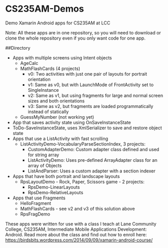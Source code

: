 # CS235AM-Demos
Demo Xamarin Android apps for CS235AM at LCC

Note: All these apps are in one repository, so you will
need to download or clone the whole repository even if you
only want code for one app.

##Directory

* Apps with multiple screens using Intent objects
  * AgeCalc
  * MathFlashCards (4 projects)
    * v0: Two activities with just one pair of layouts for portrait orientation
    * v1: Same as v0, but with LaunchMode of FrontActivity set to SingleInstance
    * v2: Same as v1, but using fragments for large and normal screen sizes and both orientations
    * v3: Same as v2, but fragments are loaded programmatically instead of statically
  * GuessMyNumber (not working yet)
* App that saves activity state using OnSaveInstanceState
 * ToDo-SaveInstanceState, uses XmlSerializer to save and restore object state
* Apps that use a ListActivity with fast scrolling
  * ListActivityDemo-VocabularyParseSectionIndex, 3 projects:
    * CustomAdapterDemo: Custom adapter class defined and used for string array
    * ListActivityDemo: Uses pre-defined ArrayAdapter class for an array of Objects
    * ListAndParser: Uses a custom adapter with a section indexer
* Apps that have both portrait and landscape layouts
  * RpsLayoutDemo - Rock, Paper, Scissors game - 2 projects:
    * RpsDemo-LinearLayouts
    * RpsDemo-RelativeLayouts
* Apps that use Fragments
  * HelloFragment
  * MathFlashCards - see v2 and v3 of this solution above
  * RpsFragDemo

These apps were written for use with a class I teach at Lane Community College, CS235AM, Intermediate Mobile Applications Development: Android. Read more about the class and find out how to enroll here: https://birdsbits.wordpress.com/2014/09/09/xamarin-android-course/

